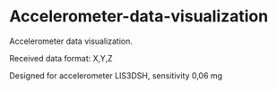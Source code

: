 # Accelerometer-data-visualization
Accelerometer data visualization.

Received data format: X,Y,Z

Designed for accelerometer LIS3DSH, sensitivity 0,06 mg

